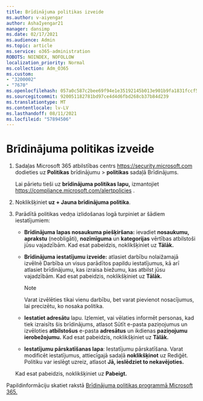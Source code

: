 ```yaml
---
title: Brīdinājuma politikas izveide
ms.author: v-aiyengar
author: AshaIyengar21
manager: dansimp
ms.date: 02/17/2021
ms.audience: Admin
ms.topic: article
ms.service: o365-administration
ROBOTS: NOINDEX, NOFOLLOW
localization_priority: Normal
ms.collection: Adm_O365
ms.custom:
- "3200002"
- "7670"
ms.openlocfilehash: 057a0c587c2bee69f94e1e35192145b013e901b9fa1831fccf566e7e64de5261
ms.sourcegitcommit: 920051182781bd97ce4d4d6fbd268cb37b84d239
ms.translationtype: MT
ms.contentlocale: lv-LV
ms.lasthandoff: 08/11/2021
ms.locfileid: "57894506"
---
```

# <a name="create-an-alert-policy"></a>Brīdinājuma politikas izveide

1. Sadaļas Microsoft 365 atbilstības centrs <https://security.microsoft.com> dodieties uz **Politikas** brīdinājumu \> **politikas** sadaļā Brīdinājums. 

   Lai pārietu tieši uz **brīdinājuma politikas lapu,** izmantojiet <https://compliance.microsoft.com/alertpolicies> .

2. Noklikšķiniet **uz + Jauna brīdinājuma politika**.
3. Parādītā politikas vedņa izlidošanas logā turpiniet ar šādiem iestatījumiem:
   - **Brīdinājuma lapas nosaukuma piešķiršana:** ievadiet **nosaukumu,** **aprakstu** (neobligāti), **nozīmīguma** un **kategorijas** vērtības atbilstoši jūsu vajadzībām. Kad esat pabeidzis, noklikšķiniet uz **Tālāk.**
   - **Brīdinājuma iestatījumu izveide:** atlasiet  darbību nolaižamajā izvēlnē Darbība un visus parādītos papildu iestatījumus, kā arī atlasiet brīdinājumu, kas izraisa biežumu, kas atbilst jūsu vajadzībām. Kad esat pabeidzis, noklikšķiniet uz **Tālāk.**

     > [!NOTE]
     > Varat izvēlēties tikai vienu darbību, bet varat pievienot nosacījumus, lai precizētu, ko nosaka politika.

   - **Iestatiet adresātu** lapu. Izlemiet, vai vēlaties informēt personas, kad tiek izraisīts šis brīdinājums, atlasot Sūtīt e-pasta paziņojumus un izvēloties **atbilstošus** e-pasta **adresātus** un ikdienas **paziņojumu ierobežojumu.** Kad esat pabeidzis, noklikšķiniet uz **Tālāk.**
   - **Iestatījumu pārskatīšanas lapa**: Iestatījumu pārskatīšana. Varat modificēt iestatījumus, attiecīgajā sadaļā **noklikšķinot** uz Rediģēt. Politiku var ieslēgt uzreiz, atlasot **Jā, ieslēdziet to nekavējoties.**

   Kad esat pabeidzis, noklikšķiniet uz **Pabeigt.**

Papildinformāciju skatiet rakstā [Brīdinājuma politikas programmā Microsoft 365.](https://docs.microsoft.com/microsoft-365/compliance/alert-policies)
